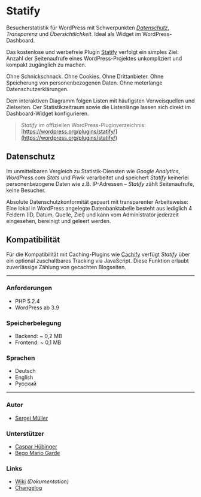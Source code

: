 # Statify

Besucherstatistik für WordPress mit Schwerpunkten _[Datenschutz](http://rechtsanwalt-schwenke.de/statify-datenschutzkonforme-besucherstatistik-in-wordpress/)_, _Transparenz_ und _Übersichtlichkeit_. Ideal als Widget im WordPress-Dashboard.

Das kostenlose und werbefreie Plugin [Statify](http://statify.de) verfolgt ein simples Ziel: Anzahl der Seitenaufrufe eines WordPress-Projektes unkompliziert und kompakt zugänglich zu machen.

Ohne Schnickschnack. Ohne Cookies. Ohne Drittanbieter. Ohne Speicherung von personenbezogenen Daten. Ohne meterlange Datenschutzerklärungen.

Dem interaktiven Diagramm folgen Listen mit häufigsten Verweisquellen und Zielseiten. Der Statistikzeitraum sowie die Listenlänge lassen sich direkt im Dashboard-Widget konfigurieren.

> _Statify_ im offiziellen WordPress-Pluginverzeichnis: [https://wordpress.org/plugins/statify/](https://wordpress.org/plugins/statify/)


## Datenschutz

Im unmittelbaren Vergleich zu Statistik-Diensten wie *Google Analytics*, *WordPress.com Stats* und *Piwik* verarbeitet und speichert *Statify* keinerlei personenbezogene Daten wie z.B. IP-Adressen – *Statify* zählt Seitenaufrufe, keine Besucher.

Absolute Datenschutzkonformität gepaart mit transparenter Arbeitsweise: Eine lokal in WordPress angelegte Datenbanktabelle besteht aus lediglich 4 Feldern (ID, Datum, Quelle, Ziel) und kann vom Administrator jederzeit eingesehen, bereinigt und geleert werden.


## Kompatibilität

Für die Kompatibilität mit Caching-Plugins wie [Cachify](http://cachify.de) verfügt *Statify* über ein optional zuschaltbares Tracking via JavaScript. Diese Funktion erlaubt zuverlässige Zählung von gecachten Blogseiten.

___


### Anforderungen

* PHP 5.2.4
* WordPress ab 3.9


### Speicherbelegung

* Backend: ~ 0,2 MB
* Frontend: ~ 0,1 MB


### Sprachen
* Deutsch
* English
* Русский


---


### Autor

* [Sergej Müller](https://sergejmueller.github.io)


### Unterstützer

* [Caspar Hübinger](http://glueckpress.com)
* [Bego Mario Garde](https://garde-medienberatung.de)


### Links

* [Wiki](https://github.com/sergejmueller/statify/wiki) *(Dokumentation)*
* [Changelog](https://github.com/sergejmueller/statify/blob/master/CHANGELOG.md)
